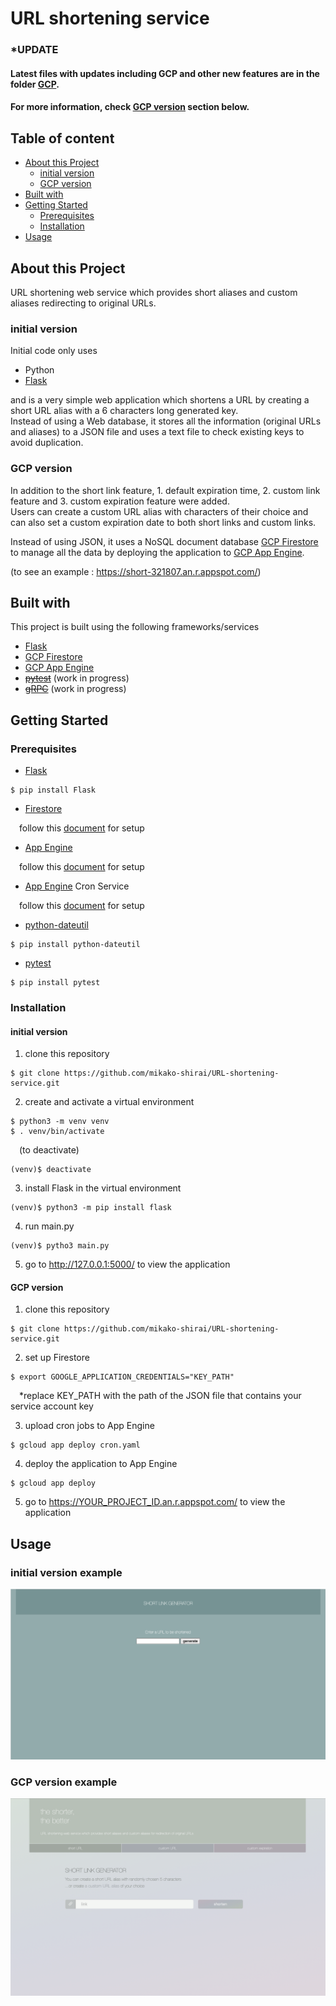 # URL shortening service

### *UPDATE  
#### Latest files with updates including GCP and other new features are in the folder [GCP](https://github.com/mikako-shirai/URL-shortening-service/tree/master/GCP "GCP").  
#### For more information, check [GCP version](#GCP-version) section below.

## Table of content
- [About this Project](#About-this-Project)  
    - [initial version](#initial-version)  
    - [GCP version](#GCP-version)  
- [Built with](#Built-with)  
- [Getting Started](#Getting-Started)  
    - [Prerequisites](#Prerequisites)  
    - [Installation](#Installation)  
- [Usage](#Usage)  
  
  
## About this Project  
URL shortening web service which provides short aliases and custom aliases redirecting to original URLs.  

### initial version  
Initial code only uses  
- Python  
- [Flask][Flask]  

and is a very simple web application which shortens a URL by creating a short URL alias with a 6 characters long generated key.  
Instead of using a Web database, it stores all the information (original URLs and aliases) to a JSON file and uses a text file to check existing keys to avoid duplication.  

### GCP version  
In addition to the short link feature, 1. default expiration time, 2. custom link feature and 3. custom expiration feature were added.  
Users can create a custom URL alias with characters of their choice and can also set a custom expiration date to both short links and custom links.  

Instead of using JSON, it uses a NoSQL document database [GCP Firestore][Firestore] to manage all the data by deploying the application to [GCP App Engine][App Engine].  

(to see an example : https://short-321807.an.r.appspot.com/)  
  

## Built with  
This project is built using the following frameworks/services  
- [Flask][Flask]  
- [GCP Firestore][Firestore]  
- [GCP App Engine][App Engine]  
- ~~[pytest][pytest]~~ (work in progress)  
- ~~[gRPC][gRPC]~~ (work in progress)  
  

## Getting Started  
### Prerequisites  
- [Flask][Flask]  
```
$ pip install Flask
```  
- [Firestore][Firestore]  

&ensp;&ensp;follow this [document](https://cloud.google.com/firestore/docs/quickstart-servers) for setup  
- [App Engine][App Engine]  

&ensp;&ensp;follow this [document](https://cloud.google.com/appengine/docs/standard/python3/quickstart) for setup  
- [App Engine][App Engine] Cron Service  

&ensp;&ensp;follow this [document](https://cloud.google.com/appengine/docs/standard/go/scheduling-jobs-with-cron-yaml) for setup  
- [python-dateutil][python-dateutil]  
```
$ pip install python-dateutil
```  
- [pytest][pytest]  
```
$ pip install pytest
```  
  
### Installation  
#### initial version  
1. clone this repository  
```
$ git clone https://github.com/mikako-shirai/URL-shortening-service.git
```  
2. create and activate a virtual environment  
```
$ python3 -m venv venv
$ . venv/bin/activate
```  
&ensp;&ensp;(to deactivate)  
```
(venv)$ deactivate
```  
3. install Flask in the virtual environment  
```
(venv)$ python3 -m pip install flask
```  
4. run main.py  
```
(venv)$ pytho3 main.py
```  
5. go to http://127.0.0.1:5000/ to view the application  

#### GCP version  
1. clone this repository  
```
$ git clone https://github.com/mikako-shirai/URL-shortening-service.git
```  
2. set up Firestore  
```
$ export GOOGLE_APPLICATION_CREDENTIALS="KEY_PATH"
```  
&ensp;&ensp;*replace KEY_PATH with the path of the JSON file that contains your service account key  

3. upload cron jobs to App Engine  
```
$ gcloud app deploy cron.yaml
```  
4. deploy the application to App Engine  
```
$ gcloud app deploy
```  
5. go to https://YOUR_PROJECT_ID.an.r.appspot.com/ to view the application  
  

## Usage  
### initial version example  
![example](https://github.com/mikako-shirai/dump/blob/main/URL-shortening-service/initial.png)  

### GCP version example
![example](https://github.com/mikako-shirai/dump/blob/main/URL-shortening-service/GCP.png)  



[Flask]: https://flask.palletsprojects.com/en/2.0.x/  
[Firestore]: https://cloud.google.com/firestore/  
[App Engine]: https://cloud.google.com/appengine/  
[python-dateutil]: https://pypi.org/project/python-dateutil/  
[pytest]: https://docs.pytest.org/en/6.2.x/  
[gRPC]: https://grpc.io/  

